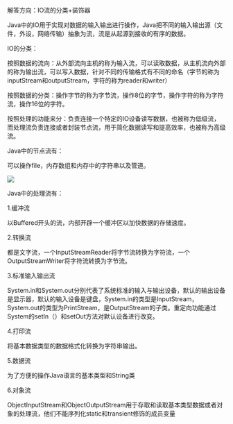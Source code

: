解答方向：IO流的分类+装饰器

Java中的IO用于实现对数据的输入输出进行操作，Java把不同的输入输出源（文件，外设，网络传输）抽象为流，流是从起源到接收的有序的数据。

IO的分类：

按照数据的流向：从外部流向主机的称为输入流，可以读取数据，从主机流向外部的称为输出流，可以写入数据，针对不同的传输格式有不同的命名（字节的称为inputStream和outputStream，字符的称为reader和writer）

按照数据的分类：操作字节的称为字节流，操作8位的字节，操作字符的称为字符流，操作16位的字符。

按照处理的功能来分：负责连接一个特定的IO设备读写数据，也被称为低级流，而处理流负责连接或者封装节点流，用于简化数据读写和提高效率，也被称为高级流。

Java中的节点流有：

可以操作file，内存数组和内存中的字符串以及管道。

![](E:\文档\博文\java\javase\Java基础5：IO类\asset\Snipaste_2022-11-30_18-19-14.png)

Java中的处理流有：

1.缓冲流

以Buffered开头的流，内部开辟一个缓冲区以加快数据的存储速度。

2.转换流

都是文字流，一个InputStreamReader将字节流转换为字符流，一个OutputStreamWriter将字符流转换为字节流。

3.标准输入输出流

System.in和System.out分别代表了系统标准的输入与输出设备，默认的输出设备是显示器，默认的输入设备是键盘，System.in的类型是InputStream，System.out的类型为PrintStream，是OutputStream的子类。重定向功能通过System的setIn（）和setOut方法对默认设备进行改变。

4.打印流

将基本数据类型的数据格式化转换为字符串输出。

5.数据流

为了方便的操作Java语言的基本类型和String类

6.对象流

ObjectInputStream和ObjectOutputStream用于存取和读取基本类型数据或者对象的处理流，他们不能序列化static和transient修饰的成员变量

